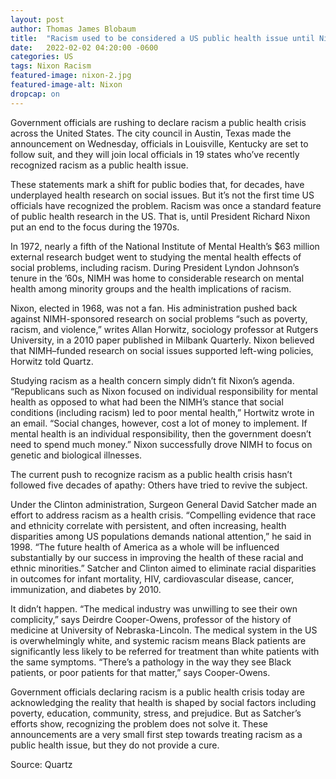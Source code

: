```yaml
---
layout: post
author: Thomas James Blobaum 
title:  "Racism used to be considered a US public health issue until Nixon interfered"
date:   2022-02-02 04:20:00 -0600
categories: US
tags: Nixon Racism
featured-image: nixon-2.jpg
featured-image-alt: Nixon
dropcap: on 
---
```

Government officials are rushing to declare racism a public health crisis across the United States. The city council in Austin, Texas made the announcement on Wednesday, officials in Louisville, Kentucky are set to follow suit, and they will join local officials in 19 states who’ve recently recognized racism as a public health issue.

These statements mark a shift for public bodies that, for decades, have underplayed health research on social issues. But it’s not the first time US officials have recognized the problem. Racism was once a standard feature of public health research in the US. That is, until President Richard Nixon put an end to the focus during the 1970s.

In 1972, nearly a fifth of the National Institute of Mental Health’s $63 million external research budget went to studying the mental health effects of social problems, including racism. During President Lyndon Johnson’s tenure in the ’60s, NIMH was home to considerable research on mental health among minority groups and the health implications of racism.

Nixon, elected in 1968, was not a fan. His administration pushed back against NIMH-sponsored research on social problems “such as poverty, racism, and violence,” writes Allan Horwitz, sociology professor at Rutgers University, in a 2010 paper published in Milbank Quarterly. Nixon believed that NIMH–funded research on social issues supported left-wing policies, Horwitz told Quartz.

Studying racism as a health concern simply didn’t fit Nixon’s agenda. “Republicans such as Nixon focused on individual responsibility for mental health as opposed to what had been the NIMH’s stance that social conditions (including racism) led to poor mental health,” Hortwitz wrote in an email. “Social changes, however, cost a lot of money to implement. If mental health is an individual responsibility, then the government doesn’t need to spend much money.” Nixon successfully drove NIMH to focus on genetic and biological illnesses.

The current push to recognize racism as a public health crisis hasn’t followed five decades of apathy: Others have tried to revive the subject.

Under the Clinton administration, Surgeon General David Satcher made an effort to address racism as a health crisis. “Compelling evidence that race and ethnicity correlate with persistent, and often increasing, health disparities among US populations demands national attention,” he said in 1998. “The future health of America as a whole will be influenced substantially by our success in improving the health of these racial and ethnic minorities.” Satcher and Clinton aimed to eliminate racial disparities in outcomes for infant mortality, HIV, cardiovascular disease, cancer, immunization, and diabetes by 2010.

It didn’t happen. “The medical industry was unwilling to see their own complicity,” says Deirdre Cooper-Owens, professor of the history of medicine at University of Nebraska-Lincoln. The medical system in the US is overwhelmingly white, and systemic racism means Black patients are significantly less likely to be referred for treatment than white patients with the same symptoms. “There’s a pathology in the way they see Black patients, or poor patients for that matter,” says Cooper-Owens.

Government officials declaring racism is a public health crisis today are acknowledging the reality that health is shaped by social factors including poverty, education, community, stress, and prejudice. But as Satcher’s efforts show, recognizing the problem does not solve it. These announcements are a very small first step towards treating racism as a public health issue, but they do not provide a cure.

Source: Quartz

<a href="https://qz.com/1887142/racism-was-considered-a-us-public-health-issue-until-nixon/" data-iframely-url></a>


